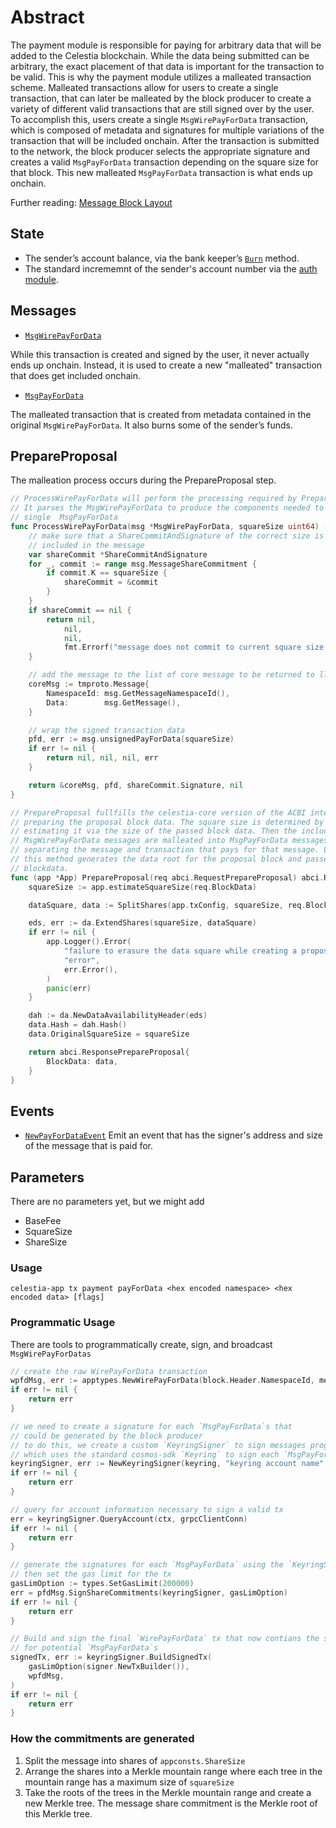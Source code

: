 # Abstract

The payment module is responsible for paying for arbitrary data that will be added to the Celestia blockchain. While the data being submitted can be arbitrary, the exact placement of that data is important for the transaction to be valid. This is why the payment module utilizes a malleated transaction scheme. Malleated transactions allow for users to create a single transaction, that can later be malleated by the block producer to create a variety of different valid transactions that are still signed over by the user. To accomplish this, users create a single `MsgWirePayForData` transaction, which is composed of metadata and signatures for multiple variations of the transaction that will be included onchain. After the transaction is submitted to the network, the block producer selects the appropriate signature and creates a valid `MsgPayForData` transaction depending on the square size for that block. This new malleated `MsgPayForData` transaction is what ends up onchain.

Further reading: [Message Block Layout](https://github.com/celestiaorg/celestia-specs/blob/master/src/rationale/message_block_layout.md)

## State

- The sender’s account balance, via the bank keeper’s [`Burn`](https://github.com/cosmos/cosmos-sdk/blob/531bf5084516425e8e3d24bae637601b4d36a191/x/bank/spec/01_state.md) method.
- The standard incrememnt of the sender's account number via the [auth module](https://github.com/cosmos/cosmos-sdk/blob/531bf5084516425e8e3d24bae637601b4d36a191/x/auth/spec/02_state.md).

## Messages

- [`MsgWirePayForData`](https://github.com/celestiaorg/celestia-app/blob/b4c8ebdf35db200a9b99d295a13de01110802af4/x/payment/types/tx.pb.go#L32-L40)

While this transaction is created and signed by the user, it never actually ends up onchain. Instead, it is used to create a new "malleated" transaction that does get included onchain.

- [`MsgPayForData`](https://github.com/celestiaorg/celestia-app/blob/b4c8ebdf35db200a9b99d295a13de01110802af4/x/payment/types/tx.pb.go#L208-L216)

The malleated transaction that is created from metadata contained in the original `MsgWirePayForData`. It also burns some of the sender’s funds.

## PrepareProposal

The malleation process occurs during the PrepareProposal step.

```go
// ProcessWirePayForData will perform the processing required by PrepareProposal.
// It parses the MsgWirePayForData to produce the components needed to create a
// single  MsgPayForData
func ProcessWirePayForData(msg *MsgWirePayForData, squareSize uint64) (*tmproto.Message, *MsgPayForData, []byte, error) {
	// make sure that a ShareCommitAndSignature of the correct size is
	// included in the message
	var shareCommit *ShareCommitAndSignature
	for _, commit := range msg.MessageShareCommitment {
		if commit.K == squareSize {
			shareCommit = &commit
		}
	}
	if shareCommit == nil {
		return nil,
			nil,
			nil,
			fmt.Errorf("message does not commit to current square size: %d", squareSize)
	}

	// add the message to the list of core message to be returned to ll-core
	coreMsg := tmproto.Message{
		NamespaceId: msg.GetMessageNamespaceId(),
		Data:        msg.GetMessage(),
	}

	// wrap the signed transaction data
	pfd, err := msg.unsignedPayForData(squareSize)
	if err != nil {
		return nil, nil, nil, err
	}

	return &coreMsg, pfd, shareCommit.Signature, nil
}

// PrepareProposal fullfills the celestia-core version of the ACBI interface by
// preparing the proposal block data. The square size is determined by first
// estimating it via the size of the passed block data. Then the included
// MsgWirePayForData messages are malleated into MsgPayForData messages by
// separating the message and transaction that pays for that message. Lastly,
// this method generates the data root for the proposal block and passes it the
// blockdata.
func (app *App) PrepareProposal(req abci.RequestPrepareProposal) abci.ResponsePrepareProposal {
	squareSize := app.estimateSquareSize(req.BlockData)

	dataSquare, data := SplitShares(app.txConfig, squareSize, req.BlockData)

	eds, err := da.ExtendShares(squareSize, dataSquare)
	if err != nil {
		app.Logger().Error(
			"failure to erasure the data square while creating a proposal block",
			"error",
			err.Error(),
		)
		panic(err)
	}

	dah := da.NewDataAvailabilityHeader(eds)
	data.Hash = dah.Hash()
	data.OriginalSquareSize = squareSize

	return abci.ResponsePrepareProposal{
		BlockData: data,
	}
}
```

<!-- markdownlint-enable MD010 -->

## Events

- [`NewPayForDataEvent`](https://github.com/celestiaorg/celestia-app/pull/213/files#diff-1ce55bda42cf160deca2e5ea1f4382b65f3b689c7e00c88085d7ce219e77303dR17-R21)
  Emit an event that has the signer's address and size of the message that is paid for.

## Parameters

There are no parameters yet, but we might add

- BaseFee
- SquareSize
- ShareSize

### Usage

`celestia-app tx payment payForData <hex encoded namespace> <hex encoded data> [flags]`

### Programmatic Usage

There are tools to programmatically create, sign, and broadcast `MsgWirePayForDatas`

```go
// create the raw WirePayForData transaction
wpfdMsg, err := apptypes.NewWirePayForData(block.Header.NamespaceId, message, 16, 32, 64, 128)
if err != nil {
    return err
}

// we need to create a signature for each `MsgPayForData`s that
// could be generated by the block producer
// to do this, we create a custom `KeyringSigner` to sign messages programmatically
// which uses the standard cosmos-sdk `Keyring` to sign each `MsgPayForData`
keyringSigner, err := NewKeyringSigner(keyring, "keyring account name", "chain-id-1")
if err != nil {
    return err
}

// query for account information necessary to sign a valid tx
err = keyringSigner.QueryAccount(ctx, grpcClientConn)
if err != nil {
    return err
}

// generate the signatures for each `MsgPayForData` using the `KeyringSigner`,
// then set the gas limit for the tx
gasLimOption := types.SetGasLimit(200000)
err = pfdMsg.SignShareCommitments(keyringSigner, gasLimOption)
if err != nil {
    return err
}

// Build and sign the final `WirePayForData` tx that now contians the signatures
// for potential `MsgPayForData`s
signedTx, err := keyringSigner.BuildSignedTx(
    gasLimOption(signer.NewTxBuilder()),
    wpfdMsg,
)
if err != nil {
    return err
}
```

<!-- markdownlint-enable MD010 -->

### How the commitments are generated

1. Split the message into shares of `appconsts.ShareSize`
1. Arrange the shares into a Merkle mountain range where each tree in the mountain range has a maximum size of `squareSize`
1. Take the roots of the trees in the Merkle mountain range and create a new Merkle tree. The message share commitment is the Merkle root of this Merkle tree.
